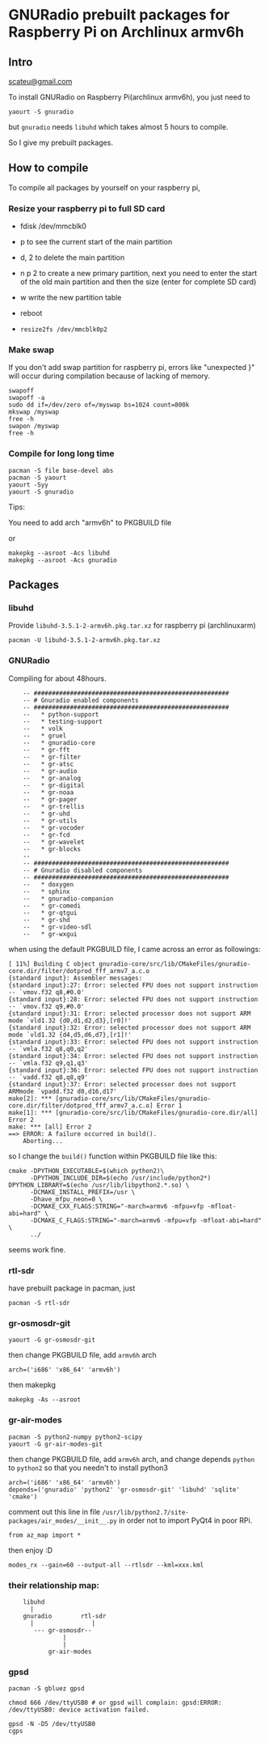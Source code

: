 GNURadio prebuilt packages for Raspberry Pi on Archlinux armv6h
========================================================

Intro
-----
scateu@gmail.com

To install GNURadio on Raspberry Pi(archlinux armv6h), you just need to 

    yaourt -S gnuradio

but `gnuradio` needs `libuhd` which takes almost 5 hours to compile.

So I give my prebuilt packages.

                

How to compile
--------------
To compile all packages by yourself on your raspberry pi, 

### Resize your raspberry pi to full SD card
	
* fdisk  /dev/mmcblk0
	
 * p to see the current start of the main partition
 * d, 2 to delete the main partition
 * n p 2 to create a new primary partition, next you need to enter the start of the old main partition and then the size (enter for complete SD card)
 * w write the new partition table
	
* reboot
	
* `resize2fs /dev/mmcblk0p2`


        
### Make swap 
If you don't add swap partition for raspberry pi, errors like "unexpected }" will occur during compilation because of lacking of memory.

    swapoff
    swapoff -a
    sudo dd if=/dev/zero of=/myswap bs=1024 count=800k
    mkswap /myswap
    free -h
    swapon /myswap
    free -h
        
### Compile for long long time

    pacman -S file base-devel abs
    pacman -S yaourt
    yaourt -Syy
    yaourt -S gnuradio

Tips:

You need to add arch "armv6h" to PKGBUILD file

or

    makepkg --asroot -Acs libuhd
    makepkg --asroot -Acs gnuradio

## Packages

### libuhd


Provide `libuhd-3.5.1-2-armv6h.pkg.tar.xz` for raspberry pi (archlinuxarm)

	pacman -U libuhd-3.5.1-2-armv6h.pkg.tar.xz 

### GNURadio

Compiling for about 48hours.

        -- ######################################################
        -- # Gnuradio enabled components
        -- ######################################################
        --   * python-support
        --   * testing-support
        --   * volk
        --   * gruel
        --   * gnuradio-core
        --   * gr-fft
        --   * gr-filter
        --   * gr-atsc
        --   * gr-audio
        --   * gr-analog
        --   * gr-digital
        --   * gr-noaa
        --   * gr-pager
        --   * gr-trellis
        --   * gr-uhd
        --   * gr-utils
        --   * gr-vocoder
        --   * gr-fcd
        --   * gr-wavelet
        --   * gr-blocks
        --
        -- ######################################################
        -- # Gnuradio disabled components
        -- ######################################################
        --   * doxygen
        --   * sphinx
        --   * gnuradio-companion
        --   * gr-comedi
        --   * gr-qtgui
        --   * gr-shd
        --   * gr-video-sdl
        --   * gr-wxgui

when using the default PKGBUILD file, I came across an error as followings:

    [ 11%] Building C object gnuradio-core/src/lib/CMakeFiles/gnuradio-core.dir/filter/dotprod_fff_armv7_a.c.o
    {standard input}: Assembler messages:
    {standard input}:27: Error: selected FPU does not support instruction -- `vmov.f32 q8,#0.0'
    {standard input}:28: Error: selected FPU does not support instruction -- `vmov.f32 q9,#0.0'
    {standard input}:31: Error: selected processor does not support ARM mode `vld1.32 {d0,d1,d2,d3},[r0]!'
    {standard input}:32: Error: selected processor does not support ARM mode `vld1.32 {d4,d5,d6,d7},[r1]!'
    {standard input}:33: Error: selected FPU does not support instruction -- `vmla.f32 q8,q0,q2'
    {standard input}:34: Error: selected FPU does not support instruction -- `vmla.f32 q9,q1,q3'
    {standard input}:36: Error: selected FPU does not support instruction -- `vadd.f32 q8,q8,q9'
    {standard input}:37: Error: selected processor does not support ARMmode `vpadd.f32 d0,d16,d17'
    make[2]: *** [gnuradio-core/src/lib/CMakeFiles/gnuradio-core.dir/filter/dotprod_fff_armv7_a.c.o] Error 1
    make[1]: *** [gnuradio-core/src/lib/CMakeFiles/gnuradio-core.dir/all] Error 2
    make: *** [all] Error 2
    ==> ERROR: A failure occurred in build().
        Aborting...


so I change the `build()` function within PKGBUILD file like this:

    cmake -DPYTHON_EXECUTABLE=$(which python2)\
          -DPYTHON_INCLUDE_DIR=$(echo /usr/include/python2*) DPYTHON_LIBRARY=$(echo /usr/lib/libpython2.*.so) \
          -DCMAKE_INSTALL_PREFIX=/usr \
          -Dhave_mfpu_neon=0 \
          -DCMAKE_CXX_FLAGS:STRING="-march=armv6 -mfpu=vfp -mfloat-abi=hard" \
          -DCMAKE_C_FLAGS:STRING="-march=armv6 -mfpu=vfp -mfloat-abi=hard" \
          ../
               
seems work fine.

### rtl-sdr

have prebuilt package in pacman, just 

    pacman -S rtl-sdr

### gr-osmosdr-git
    
    yaourt -G gr-osmosdr-git

then change PKGBUILD file, add `armv6h` arch    

    arch=('i686' 'x86_64' 'armv6h')

then makepkg

    makepkg -As --asroot

### gr-air-modes

    pacman -S python2-numpy python2-scipy
    yaourt -G gr-air-modes-git

then change PKGBUILD file, add `armv6h` arch, and change depends `python` to `python2` so that you needn't to install python3

    arch=('i686' 'x86_64' 'armv6h')
    depends=('gnuradio' 'python2' 'gr-osmosdr-git' 'libuhd' 'sqlite' 'cmake')

comment out this line in file `/usr/lib/python2.7/site-packages/air_modes/__init__.py` in order not to import PyQt4 in poor RPi.
    
    from az_map import *

then enjoy :D

    modes_rx --gain=60 --output-all --rtlsdr --kml=xxx.kml
    

### their relationship map:

        libuhd
          |
        gnuradio      	rtl-sdr
          |                |
           --- gr-osmosdr--
                   |
                   |
               gr-air-modes
	


### gpsd

    pacman -S gbluez gpsd 

    chmod 666 /dev/ttyUSB0 # or gpsd will complain: gpsd:ERROR: /dev/ttyUSB0: device activation failed.

    gpsd -N -D5 /dev/ttyUSB0
    cgps
